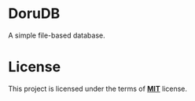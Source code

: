 # DoruDB
A simple file-based database.

# License
This project is licensed under the terms of [**MIT**](https://github.com/punarinta/doru-db/blob/master/LICENSE) license.
